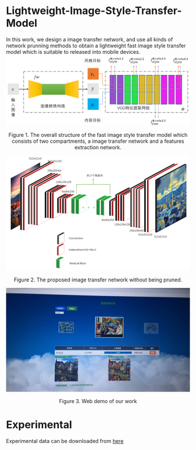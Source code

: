 # Lightweight-Image-Style-Transfer-Model
In this work, we design a image transfer network, and use all kinds of network prunning methods to obtain a lightweight fast image style transfer model which is suitable to released into mobile devices.
![Figure 1](./Fast_style_transfer/images/overview.png)
<center><front>Figure 1. The overall structure of the fast image style transfer model which consists of two compartments, a image transfer network and a features extraction network.</front></center>

![Figure 2](./Fast_style_transfer/images/transfer_network.png)
<center><front>Figure 2. The proposed image transfer network without being pruned.</front></center>

![Figure 3](./Fast_style_transfer/images/web_demo.jpg)
<center><front>Figure 3. Web demo of our work</front></center>


# Experimental
Experimental data can be downloaded from [here](https://1drv.ms/u/s!Arf6WWsPzHCng0L-LQ4wpMT2Ucmd?e=iQ5ZFI)